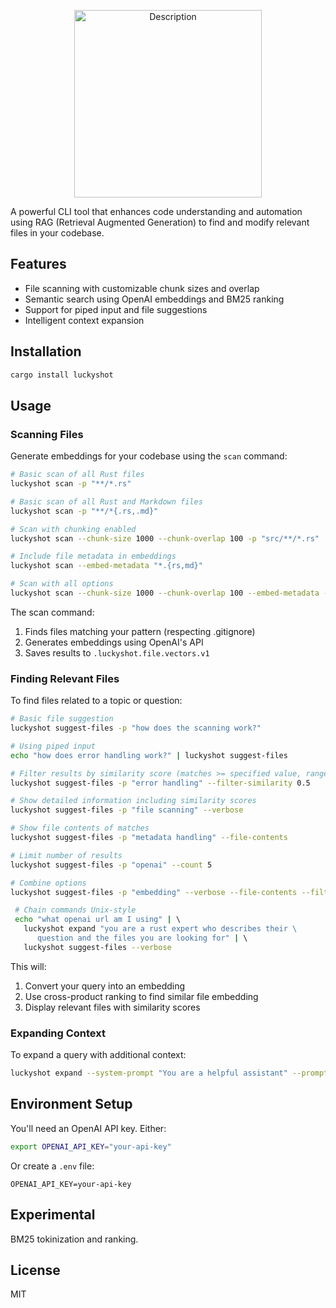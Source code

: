 <p align="center">
  <img src="https://github.com/user-attachments/assets/b58cd03b-1cd8-4d97-b0e1-5498c83df2a3" alt="Description" width="300">
</p>

A powerful CLI tool that enhances code understanding and automation using RAG (Retrieval Augmented Generation) to find and modify relevant files in your codebase.

## Features

- File scanning with customizable chunk sizes and overlap
- Semantic search using OpenAI embeddings and BM25 ranking
- Support for piped input and file suggestions
- Intelligent context expansion

## Installation

```bash
cargo install luckyshot
```

## Usage

### Scanning Files

Generate embeddings for your codebase using the `scan` command:

```bash
# Basic scan of all Rust files
luckyshot scan -p "**/*.rs"

# Basic scan of all Rust and Markdown files
luckyshot scan -p "**/*{.rs,.md}"

# Scan with chunking enabled
luckyshot scan --chunk-size 1000 --chunk-overlap 100 -p "src/**/*.rs"

# Include file metadata in embeddings
luckyshot scan --embed-metadata "*.{rs,md}"

# Scan with all options
luckyshot scan --chunk-size 1000 --chunk-overlap 100 --embed-metadata -p "**/*.rs"
```

The scan command:
1. Finds files matching your pattern (respecting .gitignore)
2. Generates embeddings using OpenAI's API
3. Saves results to `.luckyshot.file.vectors.v1`

### Finding Relevant Files

To find files related to a topic or question:

```bash
# Basic file suggestion
luckyshot suggest-files -p "how does the scanning work?"

# Using piped input
echo "how does error handling work?" | luckyshot suggest-files

# Filter results by similarity score (matches >= specified value, range 0.0 to 1.0)
luckyshot suggest-files -p "error handling" --filter-similarity 0.5

# Show detailed information including similarity scores
luckyshot suggest-files -p "file scanning" --verbose

# Show file contents of matches
luckyshot suggest-files -p "metadata handling" --file-contents

# Limit number of results
luckyshot suggest-files -p "openai" --count 5

# Combine options
luckyshot suggest-files -p "embedding" --verbose --file-contents --filter-similarity 0.7 --count 3

 # Chain commands Unix-style                                                                                                                                                              
 echo "what openai url am I using" | \                                                                                                                                                    
   luckyshot expand "you are a rust expert who describes their \                                                                                                                          
      question and the files you are looking for" | \                                                                                                                                     
   luckyshot suggest-files --verbose  
```

This will:
1. Convert your query into an embedding
2. Use cross-product ranking to find similar file embedding
3. Display relevant files with similarity scores

### Expanding Context

To expand a query with additional context:

```bash
luckyshot expand --system-prompt "You are a helpful assistant" --prompt "describe the implementation"
```

## Environment Setup

You'll need an OpenAI API key. Either:

```bash
export OPENAI_API_KEY="your-api-key"
```

Or create a `.env` file:
```
OPENAI_API_KEY=your-api-key
```

## Experimental

BM25 tokinization and ranking.

## License

MIT
